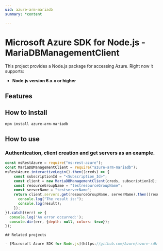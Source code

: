 ```yaml
---
uid: azure-arm-mariadb
summary: *content

---
```

# Microsoft Azure SDK for Node.js - MariaDBManagementClient
This project provides a Node.js package for accessing Azure. Right now it supports:
- **Node.js version 6.x.x or higher**

## Features


## How to Install

```bash
npm install azure-arm-mariadb
```

## How to use

### Authentication, client creation and get servers as an example.

```javascript
const msRestAzure = require("ms-rest-azure");
const MariaDBManagementClient = require("azure-arm-mariadb");
msRestAzure.interactiveLogin().then((creds) => {
    const subscriptionId = "<Subscription_Id>";
    const client = new MariaDBManagementClient(creds, subscriptionId);
    const resourceGroupName = "testresourceGroupName";
    const serverName = "testserverName";
    return client.servers.get(resourceGroupName, serverName).then((result) => {
      console.log("The result is:");
      console.log(result);
    });
}).catch((err) => {
  console.log('An error occurred:');
  console.dir(err, {depth: null, colors: true});
});

## Related projects

- [Microsoft Azure SDK for Node.js](https://github.com/Azure/azure-sdk-for-node)
